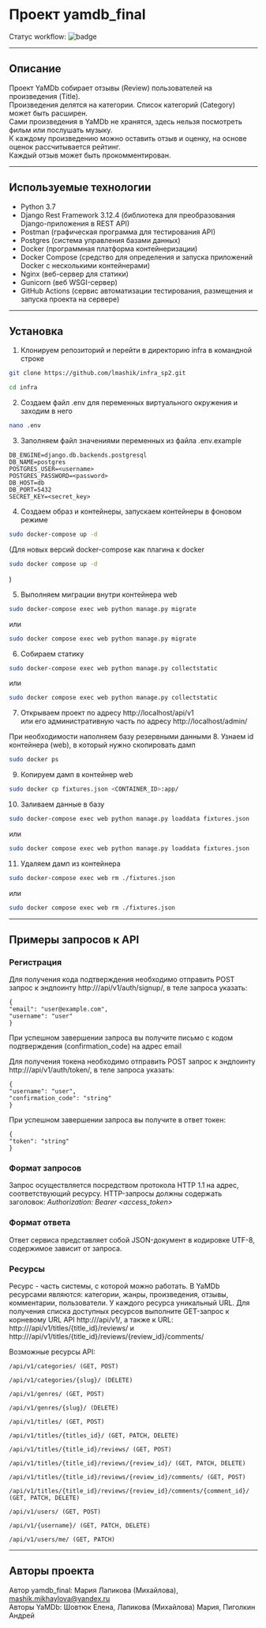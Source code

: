 # Проект yamdb_final

Статус workflow: ![badge](https://github.com/lmashik/yamdb_final/actions/workflows/yamdb_workflow.yml/badge.svg)

----------------------------------------
## Описание

Проект YaMDb собирает отзывы (Review) пользователей на произведения 
(Title).  
Произведения делятся на категории. Список категорий (Category) может 
быть расширен.  
Сами произведения в YaMDb не хранятся, здесь нельзя посмотреть фильм 
или послушать музыку.  
К каждому произведению можно оставить отзыв и оценку, на основе оценок 
рассчитывается рейтинг.  
Каждый отзыв может быть прокомментирован.

----------------------------------------
## Используемые технологии

 - Python 3.7
 - Django Rest Framework 3.12.4 (библиотека для преобразования Django-приложения в REST API)
 - Postman (графическая программа для тестирования API)
 - Postgres (система управления базами данных)
 - Docker (программная платформа контейнеризации)
 - Docker Compose (средство для определения и запуска приложений Docker с несколькими контейнерами)
 - Nginx (веб-сервер для статики)
 - Gunicorn (веб WSGI-сервер)
 - GitHub Actions (сервис автоматизации тестирования, размещения и запуска проекта на сервере)

----------------------------------------
## Установка

1. Клонируем репозиторий и перейти в директорию infra в командной строке
```bash
git clone https://github.com/lmashik/infra_sp2.git
```

```bash
cd infra
```

2. Создаем файл .env для переменных виртуального окружения и заходим в него
```bash
nano .env
```

3. Заполняем файл значениями переменных из файла .env.example
```
DB_ENGINE=django.db.backends.postgresql
DB_NAME=postgres
POSTGRES_USER=<username>
POSTGRES_PASSWORD=<password>
DB_HOST=db
DB_PORT=5432
SECRET_KEY=<secret_key>
```

4. Создаем образ и контейнеры, запускаем контейнеры в фоновом режиме
```bash
sudo docker-compose up -d
```
(Для новых версий docker-compose как плагина к docker
```bash
sudo docker compose up -d
```
)

5. Выполняем миграции внутри контейнера web
```bash
sudo docker-compose exec web python manage.py migrate
```
или
```bash
sudo docker compose exec web python manage.py migrate
```

6. Собираем статику
```bash
sudo docker-compose exec web python manage.py collectstatic
```
или
```bash
sudo docker compose exec web python manage.py collectstatic
```

7. Открываем проект по адресу http://localhost/api/v1  
или его административную часть по адресу http://localhost/admin/

При необходимости наполняем базу резервными данными
8. Узнаем id контейнера (web), в который нужно скопировать дамп
```bash
sudo docker ps
```

9. Копируем дамп в контейнер web
```bash
sudo docker cp fixtures.json <CONTAINER_ID>:app/
```

10. Заливаем данные в базу
```bash
sudo docker-compose exec web python manage.py loaddata fixtures.json
```
или
```bash
sudo docker compose exec web python manage.py loaddata fixtures.json
```

11. Удаляем дамп из контейнера
```bash
sudo docker-compose exec web rm ./fixtures.json
```
или
```bash
sudo docker compose exec web rm ./fixtures.json
```

----------------------------------------
## Примеры запросов к API

### Регистрация
Для получения кода подтверждения необходимо отправить POST запрос 
к эндпоинту http://<host>/api/v1/auth/signup/, в теле запроса 
указать:

```
{
"email": "user@example.com",
"username": "user"
}
```

При успешном завершении запроса вы получите письмо с кодом подтверждения 
(confirmation_code) на адрес email

Для получения токена необходимо отправить POST запрос к эндпоинту 
http://<host>/api/v1/auth/token/, в теле запроса указать:

```
{
"username": "user",
"confirmation_code": "string"
}
```

При успешном завершении запроса вы получите в ответ токен:

```
{
"token": "string"
}
```

### Формат запросов
Запрос осуществляется посредством протокола HTTP 1.1 на адрес, 
соответствующий ресурсу. HTTP-запросы должны содержать заголовок:
_Authorization: Bearer <access_token>_

### Формат ответа
Ответ сервиса представляет собой JSON-документ в кодировке UTF-8, 
содержимое зависит от запроса.

### Ресурсы

Ресурс - часть системы, с которой можно работать. В YaMDb ресурсами 
являются: категории, жанры, произведения, отзывы, комментарии, пользователи.
У каждого ресурса уникальный URL. Для получения списка доступных ресурсов 
выполните GET-запрос к корневому URL API http://<host>/api/v1/, 
а также к URL: 
http://<host>/api/v1/titles/{title_id}/reviews/ 
и http://<host>/api/v1/titles/{title_id}/reviews/{review_id}/comments/

Возможные ресурсы API:

```
/api/v1/categories/ (GET, POST)

/api/v1/categories/{slug}/ (DELETE)

/api/v1/genres/ (GET, POST)

/api/v1/genres/{slug}/ (DELETE)

/api/v1/titles/ (GET, POST)

/api/v1/titles/{titles_id}/ (GET, PATCH, DELETE)

/api/v1/titles/{title_id}/reviews/ (GET, POST)

/api/v1/titles/{title_id}/reviews/{review_id}/ (GET, PATCH, DELETE)

/api/v1/titles/{title_id}/reviews/{review_id}/comments/ (GET, POST)

/api/v1/titles/{title_id}/reviews/{review_id}/comments/{comment_id}/ (GET, PATCH, DELETE)

/api/v1/users/ (GET, POST)

/api/v1/{username}/ (GET, PATCH, DELETE)

/api/v1/users/me/ (GET, PATCH)
```

----------------------------------------
## Авторы проекта
Автор yamdb_final: Мария Лапикова (Михайлова), mashik.mikhaylova@yandex.ru  
Авторы YaMDb: Шовтюк Елена, Лапикова (Михайлова) Мария, Пиголкин Андрей
